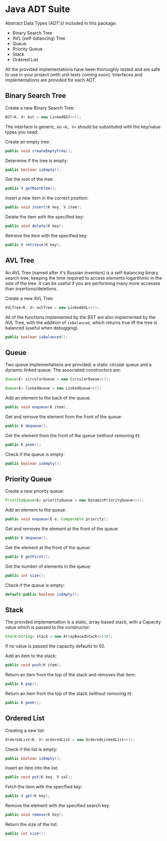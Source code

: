 # Java ADT Suite
Abstract Data Types (ADT's) included in this package:
- Binary Search Tree
- AVL (self-balancing) Tree
- Queue
- Priority Queue
- Stack
- Ordered List

All the provided implementations have been thoroughly tested and are safe to use in your project (with unit tests coming soon). Interfaces and implementations are provided for each ADT.

## Binary Search Tree
Create a new Binary Search Tree:
``` java
BST<K, V> bst = new LinkedBST<>();
```
The interface is generic, so `<K, V>` should be substituted with the key/value types you need.

Create an empty tree:
``` java
public void createEmptyTree();
```
Determine if the tree is empty:
``` java
public boolean isEmpty();
```
Get the root of the tree:
``` java
public V getRootElem();
```
Insert a new item in the correct position:
``` java
public void insert(K key, V item);
```
Delete the item with the specified key:
``` java
public void delete(K key);
```
Retrieve the item with the specified key:
``` java
public V retrieve(K key);
```

## AVL Tree
An AVL Tree (named after it's Russian inventors) is a self-balancing binary search tree, keeping the time required to access elements logarithmic in the size of the tree. It can be useful if you are performing many more accesses than insertions/deletions.

Create a new AVL Tree:
``` java
AVLTree<K, V> avlTree = new LinkedAVL<>();
```

All of the functions implemented by the BST are also implemented by the AVL Tree, with the addition of `isBalanced`, which returns true iff the tree is balanced (useful when debugging).
``` java
public boolean isBalanced();
```

## Queue
Two queue implementations are provided: a static circular queue and a dynamic linked queue.
The associated constructors are:
``` java
Queue<E> circularQueue = new CircularQueue<>();
```
``` java
Queue<E> linkedQueue = new LinkedQueue<>();
```

Add an element to the back of the queue:
``` java
public void enqueue(K item);
```

Get and remove the element from the front of the queue:
``` java
public K dequeue();
```

Get the element from the front of the queue (without removing it):
``` java
public K peek();
```

Check if the queue is empty:
``` java
public boolean isEmpty();
```

## Priority Queue
Create a new priority queue:
``` java
PriorityQueue<E> priorityQueue = new DynamicPriorityQueue<>();
```

Add an element to the queue:
``` java
public void enqueue(E e, Comparable priority);
```
Get and removes the element at the front of the queue:
``` java
public E dequeue();
```
Get the element at the front of the queue:
``` java
public E getFirst();
```
Get the number of elements in the queue:
``` java
public int size();
```
Check if the queue is empty:
``` java
default public boolean isEmpty();
```

## Stack
The provided implementation is a static, array-based stack, with a Capacity value which is passed to the constructor:
``` java
Stack<String> stack = new ArrayBasedStack<>(30);
```
If no value is passed the capacity defaults to 50.

Add an item to the stack:
``` java
public void push(K item);
```
Return an item from the top of the stack and removes that item:
``` java
public K pop();
```
Return an item from the top of the stack (without removing it):
``` java
public K peek();
```

## Ordered List
Creating a new list:
``` java
OrderedList<K, V> orderedList = new OrderedLinkedList<>();
```

Check if the list is empty:
``` java
public boolean isEmpty();
```

Insert an item into the list:
``` java
public void put(K key, V val);
```

Fetch the item with the specified key:
``` java
public V get(K key);
```

Remove the element with the specified search key:
``` java
public void remove(K key);
```

Return the size of the list:
``` java
public int size();
```
